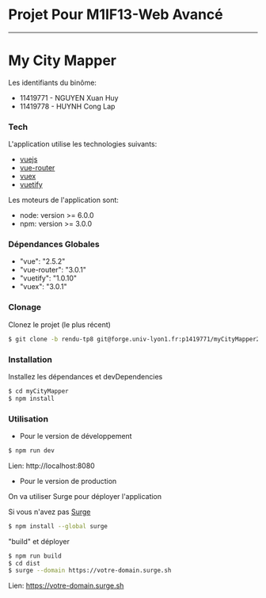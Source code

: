 #  Projet Pour M1IF13-Web Avancé
-----------------------------------------------------------------------------------
# My City Mapper

Les identifiants du binôme:

  - 11419771 - NGUYEN Xuan Huy
  - 11419778 - HUYNH Cong Lap

### Tech

L'application utilise les technologies suivants:

* [vuejs](https://vuejs.org/)
* [vue-router](https://router.vuejs.org/en/)
* [vuex](https://vuex.vuejs.org/en/)
* [vuetify](https://vuetifyjs.com/en/)

Les moteurs de l'application sont:
* node: version >= 6.0.0
* npm: version >= 3.0.0

### Dépendances Globales

* "vue": "2.5.2"
* "vue-router": "3.0.1"
* "vuetify": "1.0.10"
* "vuex": "3.0.1"

### Clonage

Clonez le projet (le plus récent)

```sh
$ git clone -b rendu-tp8 git@forge.univ-lyon1.fr:p1419771/myCityMapper2.git
```

### Installation

Installez les dépendances et devDependencies

```sh
$ cd myCityMapper
$ npm install
```

### Utilisation

* Pour le version de développement

```sh
$ npm run dev
```

Lien: http://localhost:8080

* Pour le version de production

On va utiliser Surge pour déployer l'application

Si vous n'avez pas [Surge](https://surge.sh)

```sh
$ npm install --global surge 
```

"build" et déployer

```sh
$ npm run build
$ cd dist
$ surge --domain https://votre-domain.surge.sh
```

Lien: https://votre-domain.surge.sh


